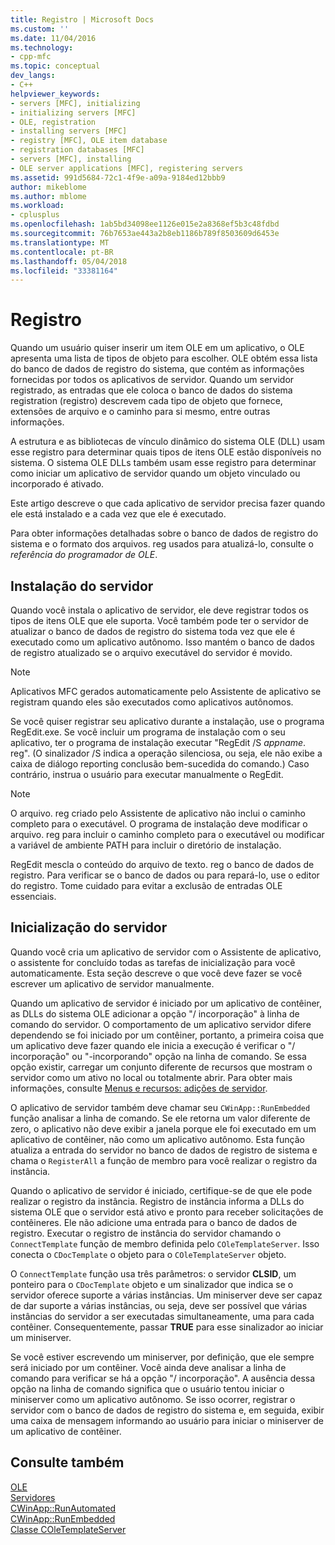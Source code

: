 ```yaml
---
title: Registro | Microsoft Docs
ms.custom: ''
ms.date: 11/04/2016
ms.technology:
- cpp-mfc
ms.topic: conceptual
dev_langs:
- C++
helpviewer_keywords:
- servers [MFC], initializing
- initializing servers [MFC]
- OLE, registration
- installing servers [MFC]
- registry [MFC], OLE item database
- registration databases [MFC]
- servers [MFC], installing
- OLE server applications [MFC], registering servers
ms.assetid: 991d5684-72c1-4f9e-a09a-9184ed12bbb9
author: mikeblome
ms.author: mblome
ms.workload:
- cplusplus
ms.openlocfilehash: 1ab5bd34098ee1126e015e2a8368ef5b3c48fdbd
ms.sourcegitcommit: 76b7653ae443a2b8eb1186b789f8503609d6453e
ms.translationtype: MT
ms.contentlocale: pt-BR
ms.lasthandoff: 05/04/2018
ms.locfileid: "33381164"
---
```

# <a name="registration"></a>Registro
Quando um usuário quiser inserir um item OLE em um aplicativo, o OLE apresenta uma lista de tipos de objeto para escolher. OLE obtém essa lista do banco de dados de registro do sistema, que contém as informações fornecidas por todos os aplicativos de servidor. Quando um servidor registrado, as entradas que ele coloca o banco de dados do sistema registration (registro) descrevem cada tipo de objeto que fornece, extensões de arquivo e o caminho para si mesmo, entre outras informações.  
  
 A estrutura e as bibliotecas de vínculo dinâmico do sistema OLE (DLL) usam esse registro para determinar quais tipos de itens OLE estão disponíveis no sistema. O sistema OLE DLLs também usam esse registro para determinar como iniciar um aplicativo de servidor quando um objeto vinculado ou incorporado é ativado.  
  
 Este artigo descreve o que cada aplicativo de servidor precisa fazer quando ele está instalado e a cada vez que ele é executado.  
  
 Para obter informações detalhadas sobre o banco de dados de registro do sistema e o formato dos arquivos. reg usados para atualizá-lo, consulte o *referência do programador de OLE*.  
  
##  <a name="_core_server_installation"></a> Instalação do servidor  
 Quando você instala o aplicativo de servidor, ele deve registrar todos os tipos de itens OLE que ele suporta. Você também pode ter o servidor de atualizar o banco de dados de registro do sistema toda vez que ele é executado como um aplicativo autônomo. Isso mantém o banco de dados de registro atualizado se o arquivo executável do servidor é movido.  
  
> [!NOTE]
>  Aplicativos MFC gerados automaticamente pelo Assistente de aplicativo se registram quando eles são executados como aplicativos autônomos.  
  
 Se você quiser registrar seu aplicativo durante a instalação, use o programa RegEdit.exe. Se você incluir um programa de instalação com o seu aplicativo, ter o programa de instalação executar "RegEdit /S *appname*. reg". (O sinalizador /S indica a operação silenciosa, ou seja, ele não exibe a caixa de diálogo reporting conclusão bem-sucedida do comando.) Caso contrário, instrua o usuário para executar manualmente o RegEdit.  
  
> [!NOTE]
>  O arquivo. reg criado pelo Assistente de aplicativo não inclui o caminho completo para o executável. O programa de instalação deve modificar o arquivo. reg para incluir o caminho completo para o executável ou modificar a variável de ambiente PATH para incluir o diretório de instalação.  
  
 RegEdit mescla o conteúdo do arquivo de texto. reg o banco de dados de registro. Para verificar se o banco de dados ou para repará-lo, use o editor do registro. Tome cuidado para evitar a exclusão de entradas OLE essenciais.  
  
##  <a name="_core_server_initialization"></a> Inicialização do servidor  
 Quando você cria um aplicativo de servidor com o Assistente de aplicativo, o assistente for concluído todas as tarefas de inicialização para você automaticamente. Esta seção descreve o que você deve fazer se você escrever um aplicativo de servidor manualmente.  
  
 Quando um aplicativo de servidor é iniciado por um aplicativo de contêiner, as DLLs do sistema OLE adicionar a opção "/ incorporação" à linha de comando do servidor. O comportamento de um aplicativo servidor difere dependendo se foi iniciado por um contêiner, portanto, a primeira coisa que um aplicativo deve fazer quando ele inicia a execução é verificar o "/ incorporação" ou "-incorporando" opção na linha de comando. Se essa opção existir, carregar um conjunto diferente de recursos que mostram o servidor como um ativo no local ou totalmente abrir. Para obter mais informações, consulte [Menus e recursos: adições de servidor](../mfc/menus-and-resources-server-additions.md).  
  
 O aplicativo de servidor também deve chamar seu `CWinApp::RunEmbedded` função analisar a linha de comando. Se ele retorna um valor diferente de zero, o aplicativo não deve exibir a janela porque ele foi executado em um aplicativo de contêiner, não como um aplicativo autônomo. Esta função atualiza a entrada do servidor no banco de dados de registro de sistema e chama o `RegisterAll` a função de membro para você realizar o registro da instância.  
  
 Quando o aplicativo de servidor é iniciado, certifique-se de que ele pode realizar o registro da instância. Registro de instância informa a DLLs do sistema OLE que o servidor está ativo e pronto para receber solicitações de contêineres. Ele não adicione uma entrada para o banco de dados de registro. Executar o registro de instância do servidor chamando o `ConnectTemplate` função de membro definida pelo `COleTemplateServer`. Isso conecta o `CDocTemplate` o objeto para o `COleTemplateServer` objeto.  
  
 O `ConnectTemplate` função usa três parâmetros: o servidor **CLSID**, um ponteiro para o `CDocTemplate` objeto e um sinalizador que indica se o servidor oferece suporte a várias instâncias. Um miniserver deve ser capaz de dar suporte a várias instâncias, ou seja, deve ser possível que várias instâncias do servidor a ser executadas simultaneamente, uma para cada contêiner. Consequentemente, passar **TRUE** para esse sinalizador ao iniciar um miniserver.  
  
 Se você estiver escrevendo um miniserver, por definição, que ele sempre será iniciado por um contêiner. Você ainda deve analisar a linha de comando para verificar se há a opção "/ incorporação". A ausência dessa opção na linha de comando significa que o usuário tentou iniciar o miniserver como um aplicativo autônomo. Se isso ocorrer, registrar o servidor com o banco de dados de registro do sistema e, em seguida, exibir uma caixa de mensagem informando ao usuário para iniciar o miniserver de um aplicativo de contêiner.  
  
## <a name="see-also"></a>Consulte também  
 [OLE](../mfc/ole-in-mfc.md)   
 [Servidores](../mfc/servers.md)   
 [CWinApp::RunAutomated](../mfc/reference/cwinapp-class.md#runautomated)   
 [CWinApp::RunEmbedded](../mfc/reference/cwinapp-class.md#runembedded)   
 [Classe COleTemplateServer](../mfc/reference/coletemplateserver-class.md)

